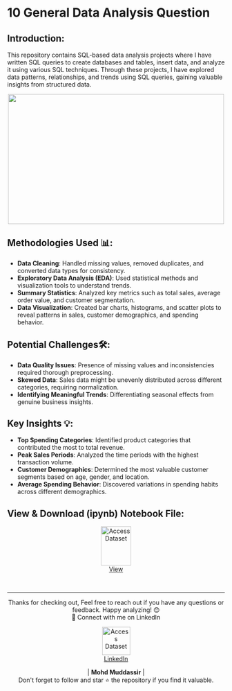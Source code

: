 # 10 General Data Analysis Question

## Introduction: 
This repository contains SQL-based data analysis projects where I have written SQL queries to create databases and tables, insert data, and analyze it using various SQL techniques. Through these projects, I have explored data patterns, relationships, and trends using SQL queries, gaining valuable insights from structured data.


<div align="center">
    <img src="https://media.licdn.com/dms/image/D4E12AQGasm2RHShsnA/article-cover_image-shrink_600_2000/0/1681097763151?e=2147483647&v=beta&t=7ssrfeCrpKZ1QVMgEt19SHAhVS0QBbLovWxSp-nm5sU" width="500px" height="300px">
</div> 

## Methodologies Used 📊:
- **Data Cleaning**: Handled missing values, removed duplicates, and converted data types for consistency.
- **Exploratory Data Analysis (EDA)**: Used statistical methods and visualization tools to understand trends.
- **Summary Statistics**: Analyzed key metrics such as total sales, average order value, and customer segmentation.
- **Data Visualization**: Created bar charts, histograms, and scatter plots to reveal patterns in sales, customer demographics, and spending behavior.

## Potential Challenges🛠:
- **Data Quality Issues**: Presence of missing values and inconsistencies required thorough preprocessing.
- **Skewed Data**: Sales data might be unevenly distributed across different categories, requiring normalization.
- **Identifying Meaningful Trends**: Differentiating seasonal effects from genuine business insights.

## Key Insights 💡:
- **Top Spending Categories**: Identified product categories that contributed the most to total revenue.
- **Peak Sales Periods**: Analyzed the time periods with the highest transaction volume.
- **Customer Demographics**: Determined the most valuable customer segments based on age, gender, and location.
- **Average Spending Behavior**: Discovered variations in spending habits across different demographics.
  
## View & Download (ipynb) Notebook File:

<p align="center">
    <a href="https://github.com/mohd-muddassir99/Python-Data-Analysis-Projects/blob/68b9855a951d57f063330c7a04e9f7acee08a787/Exploratory%20Data%20Analysis%20of%20%20Diwali%20Sales/Exploratory%20data%20Analysis%20Project.ipynb">
        <img src="https://upload.wikimedia.org/wikipedia/commons/thumb/3/38/Jupyter_logo.svg/1200px-Jupyter_logo.svg.png" width="70px" height="90px" alt="Access Dataset"><br>
        View
    </a>
</p> <br>

---

<div align="center">
Thanks for checking out, Feel free to reach out if you have any questions or feedback. Happy analyzing! 😊<br>
 🔗 Connect with me on LinkedIn 
 
  <p align="center">
    <a href="https://www.linkedin.com/in/mohd-muddassir99/">
        <img src="https://upload.wikimedia.org/wikipedia/commons/thumb/c/ca/LinkedIn_logo_initials.png/640px-LinkedIn_logo_initials.png" width="65px" alt="Access Dataset"><br>
        LinkedIn
    </a>

   | **Mohd Muddassir** | </a> <br>
Don't forget to follow and star ⭐ the repository if you find it valuable.
</div>
